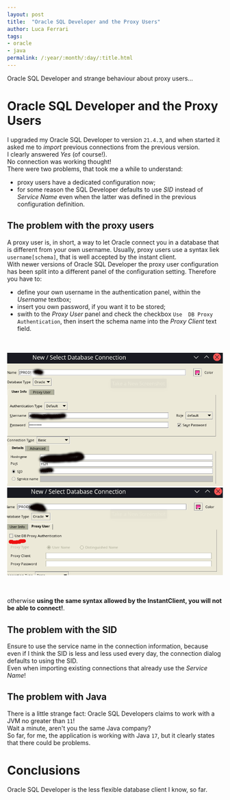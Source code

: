 ```yaml
---
layout: post
title:  "Oracle SQL Developer and the Proxy Users"
author: Luca Ferrari
tags:
- oracle
- java
permalink: /:year/:month/:day/:title.html
---
```

Oracle SQL Developer and strange behaviour about proxy users...

# Oracle SQL Developer and the Proxy Users

I upgraded my Oracle SQL Developer to version `21.4.3`, and when started it asked me to *import* previous connections from the previous version.
<br/>
I clearly answered *Yes* (of course!).
<br/>
No connection was working thought!
<br/>
There were two problems, that took me a while to understand:
- proxy users have a dedicated configuration now;
- for some reason the SQL Developer defaults to use *SID* instead of *Service Name* even when the latter was defined in the previous configuration definition.

## The problem with the proxy users

A proxy user is, in short, a way to let Oracle connect you in a database that is different from your own username. Usually, proxy users use a syntax liek `username[schema]`, that is well accepted by the instant client.
<br/>
With newer versions of Oracle SQL Developer the proxy user configuration has been split into a different panel of the configuration setting. Therefore you have to:
- define your own username in the authentication panel, within the *Username* textbox;
- insert you own password, if you want it to be stored;
- swith to the *Proxy User* panel and check the checkbox `Use  DB Proxy Authentication`, then insert the schema name into the *Proxy Client* text field.

<br/>
<br/>
<center>
<img src="/images/posts/oracle/sqldeveloper_proxy_user_1.png" />
<br/>
<img src="/images/posts/oracle/sqldeveloper_proxy_user_2.png" />
</center>
<br/>
<br/>

otherwise **using the same syntax allowed by the InstantClient, you will not be able to connect!**.


## The problem with the SID

Ensure to use the service name in the connection information, because even if I think the SID is less and less used every day, the connection dialog defaults to using the SID.
<br/>
Even when importing existing connections that already use the *Service Name*!

## The problem with Java

There is a little strange fact: Oracle SQL Developers claims to work with a JVM no greater than `11`!
<br/>
Wait a minute, aren't you the same Java company?
<br/>
So far, for me, the application is working with Java `17`, but it clearly states that there could be problems.


# Conclusions

Oracle SQL Developer is the less flexible database client I know, so far.
